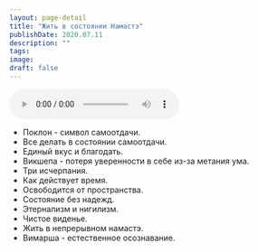 ```yaml
---
layout: page-detail
title: "Жить в состоянии Намастэ"
publishDate: 2020.07.11
description: ""
tags:
image:
draft: false
---
```


<audio title="2020.07.11 - Жить в состоянии Намастэ.mp3" src="https://filer-api.advayta.org/v1.0/public/files/74389" controls=""></audio>

* Поклон - символ самоотдачи.
* Все делать в состоянии самоотдачи.
* Единый вкус и благодать.
* Викшепа - потеря уверенности в себе из-за метания ума.
* Три исчерпания.
* Как действует время.
* Освободится от пространства.
* Состояние без надежд.
* Этернализм и нигилизм.
* Чистое виденье.
* Жить в непрерывном намастэ.
* Вимарша - естественное осознавание.

  

